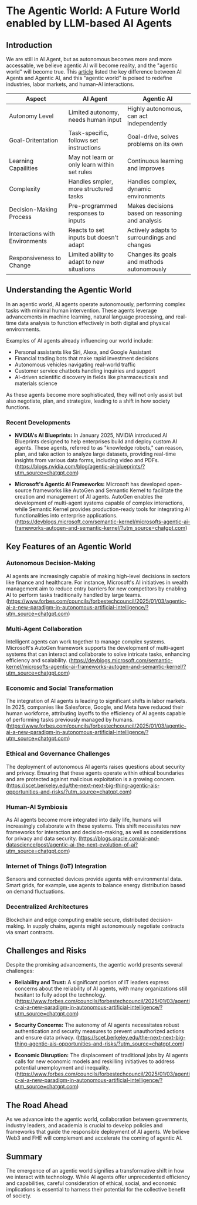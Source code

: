 # The Agentic World: A Future World enabled by LLM-based AI Agents

## Introduction

We are still in AI Agent, but as autonomous becomes more and more accessable, we believe agentic AI will become reality, and the "agentic world" will become true. This [article](https://www.forbes.com/sites/bernardmarr/2024/09/06/agentic-ai-the-next-big-breakthrough-thats-transforming-business-and-technology/) listed the key difference between AI Agents and Agentic AI, and this "agentic world" is poised to redefine industries, labor markets, and human-AI interactions.


| Aspect | AI Agent | Agentic AI |
| ---- | ---- | ---- |
| Autonomy Level | Limited autonomy, needs human input | Highly autonomous, can act independently |
| Goal-Oritentation | Task-specific, follows set instructions | Goal-drive, solves problems on its own |
| Learning Capailities | May not learn or only learn within set rules | Continuous learning and improves |
| Complexity | Handles smpler, more structured tasks | Handles complex, dynamic environments |
| Decision-Making Process | Pre-programmed responses to inputs | Makes decisions based on reasoning and analysis | 
| Interactions with Environments | Reacts to set inputs but doesn't adapt | Actively adapts to surroundings and changes | 
| Responsiveness to Change | Limited ability to adapt to new situations | Changes its goals and methods autonomously |


## Understanding the Agentic World

In an agentic world, AI agents operate autonomously, performing complex tasks with minimal human intervention. These agents leverage advancements in machine learning, natural language processing, and real-time data analysis to function effectively in both digital and physical environments.

Examples of AI agents already influencing our world include:
- Personal assistants like Siri, Alexa, and Google Assistant
- Financial trading bots that make rapid investment decisions
- Autonomous vehicles navigating real-world traffic
- Customer service chatbots handling inquiries and support
- AI-driven scientific discovery in fields like pharmaceuticals and materials science

As these agents become more sophisticated, they will not only assist but also negotiate, plan, and strategize, leading to a shift in how society functions.

### Recent Developments

- **NVIDIA's AI Blueprints:** In January 2025, NVIDIA introduced AI Blueprints designed to help enterprises build and deploy custom AI agents. These agents, referred to as "knowledge robots," can reason, plan, and take action to analyze large datasets, providing real-time insights from various data forms, including video and PDFs. (https://blogs.nvidia.com/blog/agentic-ai-blueprints/?utm_source=chatgpt.com)

- **Microsoft's Agentic AI Frameworks:** Microsoft has developed open-source frameworks like AutoGen and Semantic Kernel to facilitate the creation and management of AI agents. AutoGen enables the development of multi-agent systems capable of complex interactions, while Semantic Kernel provides production-ready tools for integrating AI functionalities into enterprise applications. (https://devblogs.microsoft.com/semantic-kernel/microsofts-agentic-ai-frameworks-autogen-and-semantic-kernel/?utm_source=chatgpt.com)

## Key Features of an Agentic World

### Autonomous Decision-Making
AI agents are increasingly capable of making high-level decisions in sectors like finance and healthcare. For instance, Microsoft's AI initiatives in wealth management aim to reduce entry barriers for new competitors by enabling AI to perform tasks traditionally handled by large teams. (https://www.forbes.com/councils/forbestechcouncil/2025/01/03/agentic-ai-a-new-paradigm-in-autonomous-artificial-intelligence/?utm_source=chatgpt.com)

### Multi-Agent Collaboration
Intelligent agents can work together to manage complex systems. Microsoft's AutoGen framework supports the development of multi-agent systems that can interact and collaborate to solve intricate tasks, enhancing efficiency and scalability. (https://devblogs.microsoft.com/semantic-kernel/microsofts-agentic-ai-frameworks-autogen-and-semantic-kernel/?utm_source=chatgpt.com)

### Economic and Social Transformation
The integration of AI agents is leading to significant shifts in labor markets. In 2025, companies like Salesforce, Google, and Meta have reduced their human workforce, attributing layoffs to the efficiency of AI agents capable of performing tasks previously managed by humans. (https://www.forbes.com/councils/forbestechcouncil/2025/01/03/agentic-ai-a-new-paradigm-in-autonomous-artificial-intelligence/?utm_source=chatgpt.com)

### Ethical and Governance Challenges
The deployment of autonomous AI agents raises questions about security and privacy. Ensuring that these agents operate within ethical boundaries and are protected against malicious exploitation is a growing concern. (https://scet.berkeley.edu/the-next-next-big-thing-agentic-ais-opportunities-and-risks/?utm_source=chatgpt.com)

### Human-AI Symbiosis
As AI agents become more integrated into daily life, humans will increasingly collaborate with these systems. This shift necessitates new frameworks for interaction and decision-making, as well as considerations for privacy and data security. (https://blogs.oracle.com/ai-and-datascience/post/agentic-ai-the-next-evolution-of-ai?utm_source=chatgpt.com)

### Internet of Things (IoT) Integration  

Sensors and connected devices provide agents with environmental data. Smart grids, for example, use agents to balance energy distribution based on demand fluctuations.  

### Decentralized Architectures  

Blockchain and edge computing enable secure, distributed decision-making. In supply chains, agents might autonomously negotiate contracts via smart contracts.  


## Challenges and Risks

Despite the promising advancements, the agentic world presents several challenges:

- **Reliability and Trust:** A significant portion of IT leaders express concerns about the reliability of AI agents, with many organizations still hesitant to fully adopt the technology. (https://www.forbes.com/councils/forbestechcouncil/2025/01/03/agentic-ai-a-new-paradigm-in-autonomous-artificial-intelligence/?utm_source=chatgpt.com)

- **Security Concerns:** The autonomy of AI agents necessitates robust authentication and security measures to prevent unauthorized actions and ensure data privacy. (https://scet.berkeley.edu/the-next-next-big-thing-agentic-ais-opportunities-and-risks/?utm_source=chatgpt.com)

- **Economic Disruption:** The displacement of traditional jobs by AI agents calls for new economic models and reskilling initiatives to address potential unemployment and inequality. (https://www.forbes.com/councils/forbestechcouncil/2025/01/03/agentic-ai-a-new-paradigm-in-autonomous-artificial-intelligence/?utm_source=chatgpt.com)

## The Road Ahead

As we advance into the agentic world, collaboration between governments, industry leaders, and academia is crucial to develop policies and frameworks that guide the responsible deployment of AI agents. We believe Web3 and FHE will complement and accelerate the coming of agentic AI.

## Summary

The emergence of an agentic world signifies a transformative shift in how we interact with technology. While AI agents offer unprecedented efficiency and capabilities, careful consideration of ethical, social, and economic implications is essential to harness their potential for the collective benefit of society.

